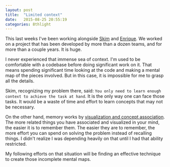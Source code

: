 ```yaml
---
layout: post
title:  "Limited context"
date:   2015-08-25 20:55:19
categories: 8thlight
---
```

This last weeks I've been working alongside [Skim](http://skim.la/) and [Enrique](http://ecomba.pro/). We worked on a project that has been developed by more than a dozen teams, and for more than a couple years. It is huge.

I never experienced that immense sea of context. I'm used to be comfortable with a codebase before doing significant work on it. That means spending significant time looking at the code and making a mental map of the pieces involved. But in this case, it is impossible for me to grasp all the details.

Skim, recognizing my problem there, said: `You only need to learn enough context to achieve the task at hand`. It is the only way one can face those tasks. It would be a waste of time and effort to learn concepts that may not be necessary.

On the other hand, memory works by [visualization and concept association](http://www.memory-improvement-tips.com/best-memory-trick.html). The more related things you have associated and visualized in your mind, the easier it is to remember them. The easier they are to remember, the more effort you can spend on solving the problem instead of recalling things. I didn't realize I was depending heavily on that until I had that ability restricted.

My following efforts on that situation will be finding an effective technique to create those incomplete mental maps.
